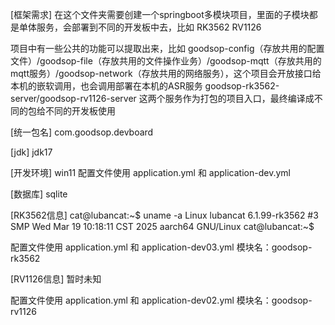 
[框架需求]
在这个文件夹需要创建一个springboot多模块项目，里面的子模块都是单体服务，会部署到不同的开发板中去，比如 RK3562  RV1126

项目中有一些公共的功能可以提取出来，比如 goodsop-config（存放共用的配置文件）/goodsop-file（存放共用的文件操作业务）/goodsop-mqtt（存放共用的mqtt服务）/goodsop-network（存放共用的网络服务），这个项目会开放接口给本机的嵌软调用，也会调用部署在本机的ASR服务
goodsop-rk3562-server/goodsop-rv1126-server 这两个服务作为打包的项目入口，最终编译成不同的包给不同的开发板使用



[统一包名]
com.goodsop.devboard

[jdk]
jdk17


[开发环境]
win11
配置文件使用 application.yml 和 application-dev.yml

[数据库]
sqlite


[RK3562信息]
cat@lubancat:~$ uname -a
Linux lubancat 6.1.99-rk3562 #3 SMP Wed Mar 19 10:18:11 CST 2025 aarch64 GNU/Linux
cat@lubancat:~$ 

配置文件使用 application.yml 和 application-dev03.yml
模块名：goodsop-rk3562

[RV1126信息]
暂时未知


配置文件使用 application.yml 和 application-dev02.yml
模块名：goodsop-rv1126



